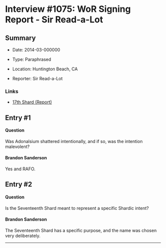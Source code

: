 # Interview #1075: WoR Signing Report - Sir Read-a-Lot

## Summary

- Date: 2014-03-000000

- Type: Paraphrased

- Location: Huntington Beach, CA

- Reporter: Sir Read-a-Lot

### Links

- [17th Shard (Report)](http://www.17thshard.com/forum/topic/6497-word-of-brandon-from-huntington-beach-signing/#entry106950)


## Entry #1

#### Question

Was Adonalsium shattered intentionally, and if so, was the intention malevolent?

#### Brandon Sanderson

Yes and RAFO.

## Entry #2

#### Question

Is the Seventeenth Shard meant to represent a specific Shardic intent?

#### Brandon Sanderson

The Seventeenth Shard has a specific purpose, and the name was chosen very deliberately.


---

